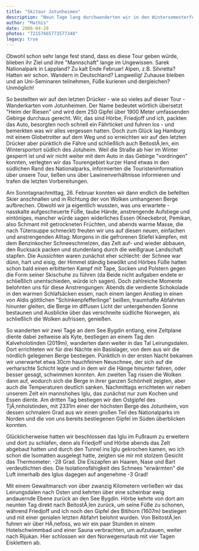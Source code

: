 ```yaml
---
title: "Skitour Jotunheimen"
description: "Neun Tage lang durchwanderten wir in den Wintersemesterferien 2006 mit Tourenskiern das höchste Gebirge Skandinaviens. Von kalten Nächten und traumhaften Abfahrten..."
author: "Mathis"
date: 2006-04-28
photos: "72157665773577348"
legacy: true
---
```


Obwohl schon sehr lange fest stand, dass es diese Tour geben würde, blieben ihr Ziel und ihre "Mannschaft" lange im Ungewissen. Sarek Nationalpark in Lappland? Zu kalt Ende Februar! Alpen, z.B. Silvretta? Hatten wir schon. Wandern in Deutschland? Langweilig! Zuhause bleiben und an Uni-Seminaren teilnehmen, Füße kurieren und dergleichen? Unmöglich!

So bestellten wir auf den letzten Drücker - wie so vieles auf dieser Tour - Wanderkarten vom Jotunheimen. Der Name bedeutet wörtlich übersetzt "Heim der Riesen" und wird dem 250 Gipfel über 1900 Meter umfassenden Gebirge durchaus gerecht. Wir, das sind Hörbe, Friedjoff und ich, packten das Auto, besorgten noch schnell ein Fährticket und fuhren los - und bemerkten was wir alles vergessen hatten. Doch zum Glück lag Hamburg mit einem Globetrotter auf dem Weg und so erreichten wir auf den letzten Drücker aber pünktlich die Fähre und schließlich auch BeitostÃ¸len, ein Wintersportort südlich des Jotuheim. Weil die Straße ab hier im Winter gesperrt ist und wir nicht weiter mit dem Auto in das Gebirge "vordringen" konnten, verlegten wir das Tourengebiet kurzer Hand etwas in den südlichen Rand des Nationalparks, informierten die Touristeninformation über unsere Tour, ließen uns über Lawinenverhältnisse informieren und trafen die letzten Vorbereitungen.

Am Sonntagnachmittag, 26. Februar konnten wir dann endlich die befellten Skier anschnallen und in Richtung der von Wolken umhangenen Berge aufbrechen. Obwohl wir ja eigentlich wussten, was uns erwartete - nasskalte aufgescheuerte Füße, taube Hände, anstrengende Aufstiege und eintöniges, mancher würde sagen widerliches Essen (Kneckebrot, Pemikan, also Schmant mit getrockneten Früchten, und abends warme Masse, die nach Tütensuppe schmeckt) freuten wir uns auf diesen neuen, einfachen und anstrengenden Alltag: Morgens in die gefrorenen Stiefel kämpfen, mit dem Benzinkocher Schneeschmelzen, das Zelt auf- und wieder abbauen, den Rucksack packen und stundenlang durch die weißgraue Landschaft stapfen. Die Aussichten waren zunächst eher schlecht: der Schnee war dünn, hart und eisig, der Himmel ständig bewölkt und Hörbes Füße hatten schon bald einen erbitterten Kampf mit Tape, Socken und Polstern gegen die Form seiner Skischuhe zu führen (da Beide nicht aufgaben endete er schließlich unentschieden, würde ich sagen). Doch zahlreiche Momente belohnten uns für diese Anstrengungen: Abends die verdiente Schokolade in den warmen Schlafsäcken essen, nach einem langen Anstieg in einen von Aldis göttlichen "Schinkenpfefferlinge" beißen, traumhafte Abfahrten hinunter gleiten, die Berge im diffusen Licht der untergehenden Sonne bestaunen und Ausblicke über das verschneite südliche Norwegen, als schließlich die Wolken aufrissen, genießen.

So wanderten wir zwei Tage an dem See Bygdin entlang, eine Zeltplane diente dabei zeitweise als Kyte, bestiegen an einem Tag den Kalveholotinden (2019m), wanderten dann weiter in das Tal Leirungsdalen. Dort errichteten wir für drei Nächte ein Basislager, von dem aus wir die nördlich gelegenen Berge bestiegen. Pünktlich in der ersten Nacht bekamen wir unerwartet etwa 30cm hauchfeinen Neuschnee, der sich auf die verharschte Schicht legte und in dem wir die Hänge hinunter fahren, oder besser gesagt, schwimmen konnten. Am zweiten Tag rissen die Wolken dann auf, wodurch sich die Berge in ihrer ganzen Schönheit zeigten, aber auch die Temperaturen deutlich sanken. Nachmittags errichteten wir neben unserem Zelt ein mannshohes Iglu, das zunächst nur zum Kochen und Essen diente. Am dritten Tag bestiegen wir den Ostgipfel des TjÃ¸nnholstinden, mit 2331m einer der höchsten Berge des Jotunheim, von dessen schmalem Grad aus wir einen großen Teil des Nationalparks im Norden und die von uns bereits bestiegenen Gipfel im Süden überblicken konnten.

Glücklicherweise hatten wir beschlossen das Iglu im Fußraum zu erweitern und dort zu schlafen, denn als Friedjoff und Hörbe abends das Zelt abgebaut hatten und durch den Tunnel ins Iglu gekrochen kamen, wo ich schon die Isomatten ausgelegt hatte, zeigten sie mir mit stolzem Gesicht das Thermometer: -28 Grad. Die Eiszapfen an Haaren, Nase und Bart verdeutlichten dies. Die Isolationsfähigkeit des Schnees "erwärmten" die Luft innerhalb des Iglus dagegen auf angenehme -3 Grad!

Mit einem Gewaltmarsch von über zwanzig Kilometern verließen wir das Leirungsdalen nach Osten und kehrten über eine scheinbar ewig andauernde Ebene zurück an den See Bygdin. Hörbe kehrte von dort am neunten Tag direkt nach BeitostÃ¸len zurück, um seine Füße zu schonen, während Friedjoff und ich noch den Gipfel des Bitihorn (1607m) bestiegen und mit einer genialen letzten Abfahrt belohnt wurden. Von BeitostÃ¸len fuhren wir über HÃ¸nefoss, wo wir ein paar Stunden in einem Hotelschwimmbad und einer Sauna verbrachten, um aufzutauen, weiter nach Rijukan. Hier schlossen wir den Norwegenurlaub mit vier Tagen Eisklettern ab.
